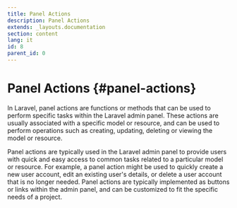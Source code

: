 ```yaml
---
title: Panel Actions
description: Panel Actions
extends: _layouts.documentation
section: content
lang: it
id: 8
parent_id: 0
---
```


# Panel Actions {#panel-actions}

In Laravel, panel actions are functions or methods that can be used to perform specific tasks within the Laravel admin panel. These actions are usually associated with a specific model or resource, and can be used to perform operations such as creating, updating, deleting or viewing the model or resource.

Panel actions are typically used in the Laravel admin panel to provide users with quick and easy access to common tasks related to a particular model or resource. For example, a panel action might be used to quickly create a new user account, edit an existing user's details, or delete a user account that is no longer needed. Panel actions are typically implemented as buttons or links within the admin panel, and can be customized to fit the specific needs of a project.